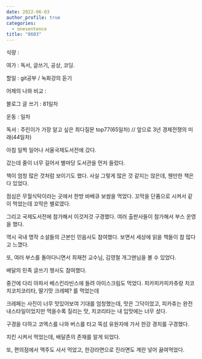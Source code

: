 ```yaml
---
date: 2022-06-03
author_profile: true
categories:
  - onesentence
title: "0603"
---
```


식량 : 

여가 : 독서, 글쓰기, 공상, 코딩.

할일 : git공부 / 녹화강의 듣기

어제의 나와 비교 : 


블로그 글 쓰기 : 81일차

운동 : 일차

독서 : 주린이가 가장 알고 싶은 최다질문 top77(65일차)  // 앞으로 3년 경제전쟁의 미래(44일차)


아침 일찍 일어나 서울국제도서전에 갔다.

갔는데 줄이 너무 길어서 별마당 도서관을 먼저 들렀다.

책이 엄청 많은 것처럼 보이기도 했다. 사실 그렇게 많은 것 같지는 않은데, 웬만한 책은 다 있었다.

점심은 무월식탁이라는 곳에서 한방 바베큐 보쌈을 먹었다. 꼬막을 단품으로 시켜서 같이 먹었는데 꼬막은 별로였다.

그리고 국제도서전에 참가해서 이것저것 구경했다. 여러 출판사들이 참가해서 부스 운영을 했다.

역시 국내 명작 소설들의 근본인 민음사도 참여했다. 보면서 세상에 읽을 책들이 참 많다고 느꼈다.

또, 여러 부스를 돌아다니면서 최재천 교수님, 김영철 개그맨님을 볼 수 있었다.

배달의 민족 글쓰기 행사도 참여했다.

중간에 다리 아파서 베스킨라빈스에 들려 아이스크림도 먹었다. 피카피카피카츄랑 치코치코치코리타, 딸기맛 크레페? 를 먹었는데

크레페는 사진이 너무 맛있어보여 기대를 엄청했는데, 맛은 그닥이었고, 피카츄는 완전 내스타일이었지만 먹을수록 질리는 맛, 치코리타는 내 입맛에는 너무 셨다. 

구경을 다하고 코엑스를 나와 버스를 타고 뚝섬 유원지에 가서 한강 경치를 구경했다.

치킨 시켜서 먹었는데, 배달존의 존재를 알게 되었다.

또, 편의점에서 맥주도 사서 먹었고, 한강라면으로 진라면도 계란 넣어 끓여먹었다.



